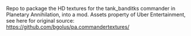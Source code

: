Repo to package the HD textures for the tank_banditks commander in Planetary Annihilation, into a mod. Assets property of Uber Entertainment, see here for original source: https://github.com/bgolus/pa.commandertextures/